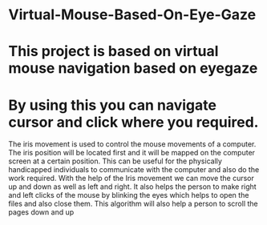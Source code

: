 # Virtual-Mouse-Based-On-Eye-Gaze
# This project is based on virtual mouse navigation based on eyegaze 
# By using this you can navigate cursor and click where you required.
The iris movement is used to control the mouse movements of a computer. The iris position will be located first and it will be mapped on the computer screen at a certain
position. This can be useful for the physically handicapped individuals to communicate with the computer and also do the work required. With the help of the Iris movement we can move the cursor up and down as well as left and right. It also helps the person to make right and left clicks of the mouse by blinking the eyes which helps to open the files and also close them. This algorithm will also help a person to scroll the pages down and up
